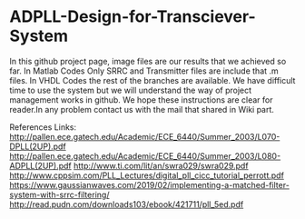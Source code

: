 # ADPLL-Design-for-Transciever-System
In this github project page, image files are our results that we achieved so far.
In Matlab Codes Only SRRC and Transmitter files are include that .m files.
In VHDL Codes the rest of the branches are available.
We have difficult time to use the system but we will understand the way of project management works in github.
We hope these instructions are clear for reader.In any problem contact us with the mail that shared in Wiki part.

References Links: http://pallen.ece.gatech.edu/Academic/ECE_6440/Summer_2003/L070-DPLL(2UP).pdf
                  http://pallen.ece.gatech.edu/Academic/ECE_6440/Summer_2003/L080-ADPLL(2UP).pdf
                  http://www.ti.com/lit/an/swra029/swra029.pdf
                  http://www.cppsim.com/PLL_Lectures/digital_pll_cicc_tutorial_perrott.pdf
                  https://www.gaussianwaves.com/2019/02/implementing-a-matched-filter-system-with-srrc-filtering/
                  http://read.pudn.com/downloads103/ebook/421711/pll_5ed.pdf
